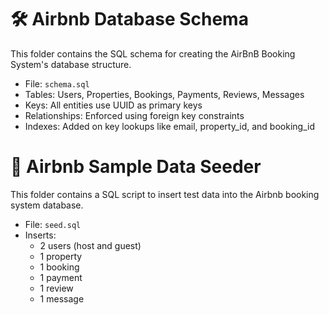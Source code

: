 # 🛠️ Airbnb Database Schema

This folder contains the SQL schema for creating the AirBnB Booking System's database structure.

- File: `schema.sql`
- Tables: Users, Properties, Bookings, Payments, Reviews, Messages
- Keys: All entities use UUID as primary keys
- Relationships: Enforced using foreign key constraints
- Indexes: Added on key lookups like email, property_id, and booking_id

# 🧪 Airbnb Sample Data Seeder

This folder contains a SQL script to insert test data into the Airbnb booking system database.

- File: `seed.sql`
- Inserts:
  - 2 users (host and guest)
  - 1 property
  - 1 booking
  - 1 payment
  - 1 review
  - 1 message
